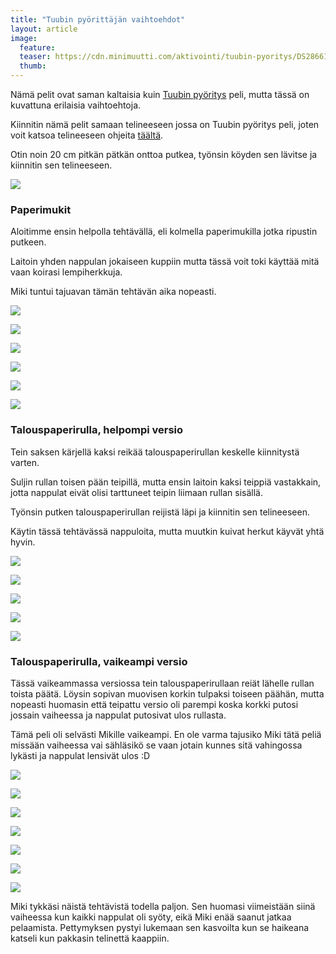 ```yaml
---
title: "Tuubin pyörittäjän vaihtoehdot"
layout: article
image:
  feature:
  teaser: https://cdn.minimuutti.com/aktivointi/tuubin-pyoritys/DS28661-245px.jpg
  thumb:
---
```


Nämä pelit ovat saman kaltaisia kuin [Tuubin pyöritys](/aktivointi/tuubin-pyoritys/) peli, mutta tässä on kuvattuna erilaisia vaihtoehtoja.

Kiinnitin nämä pelit samaan telineeseen jossa on Tuubin pyöritys peli, joten voit katsoa telineeseen ohjeita [täältä](/aktivointi/tuubin-pyoritys/).

Otin noin 20 cm pitkän pätkän onttoa putkea, työnsin köyden sen lävitse ja kiinnitin sen telineeseen.

![](https://cdn.minimuutti.com/aktivointi/tuubin-pyoritys/DS28516-800px.jpg)

### Paperimukit

Aloitimme ensin helpolla tehtävällä, eli kolmella paperimukilla jotka ripustin putkeen.

Laitoin yhden nappulan jokaiseen kuppiin mutta tässä voit toki käyttää mitä vaan koirasi lempiherkkuja.

Miki tuntui tajuavan tämän tehtävän aika nopeasti.

![](https://cdn.minimuutti.com/aktivointi/tuubin-pyoritys/DS28542-800px.jpg)

![](https://cdn.minimuutti.com/aktivointi/tuubin-pyoritys/DS28594-800px.jpg)

![](https://cdn.minimuutti.com/aktivointi/tuubin-pyoritys/DS28598-800px.jpg)

![](https://cdn.minimuutti.com/aktivointi/tuubin-pyoritys/DS28661-800px.jpg)

![](https://cdn.minimuutti.com/aktivointi/tuubin-pyoritys/DS28698-800px.jpg)

![](https://cdn.minimuutti.com/aktivointi/tuubin-pyoritys/DS28695-800px.jpg)

### Talouspaperirulla, helpompi versio

Tein saksen kärjellä kaksi reikää talouspaperirullan keskelle kiinnitystä varten.

Suljin rullan toisen pään teipillä, mutta ensin laitoin kaksi teippiä vastakkain, jotta nappulat eivät olisi tarttuneet teipin liimaan rullan sisällä.

Työnsin putken talouspaperirullan reijistä läpi ja kiinnitin sen telineeseen.

Käytin tässä tehtävässä nappuloita, mutta muutkin kuivat herkut käyvät yhtä hyvin.

![](https://cdn.minimuutti.com/aktivointi/tuubin-pyoritys/DS28850-800px.jpg)

![](https://cdn.minimuutti.com/aktivointi/tuubin-pyoritys/DS28863-800px.jpg)

![](https://cdn.minimuutti.com/aktivointi/tuubin-pyoritys/DS28867-800px.jpg)

![](https://cdn.minimuutti.com/aktivointi/tuubin-pyoritys/DS28870-800px.jpg)

![](https://cdn.minimuutti.com/aktivointi/tuubin-pyoritys/DS28873-800px.jpg)

### Talouspaperirulla, vaikeampi versio

Tässä vaikeammassa versiossa tein talouspaperirullaan reiät lähelle rullan toista päätä. Löysin sopivan muovisen korkin tulpaksi toiseen päähän, mutta nopeasti huomasin että teipattu versio oli parempi koska korkki putosi jossain vaiheessa ja nappulat putosivat ulos rullasta.

Tämä peli oli selvästi Mikille vaikeampi. En ole varma tajusiko Miki tätä peliä missään vaiheessa vai sähläsikö se vaan jotain kunnes sitä vahingossa lykästi ja nappulat lensivät ulos :D

![](https://cdn.minimuutti.com/aktivointi/tuubin-pyoritys/DS28748-800px.jpg)

![](https://cdn.minimuutti.com/aktivointi/tuubin-pyoritys/DS28753-800px.jpg)

![](https://cdn.minimuutti.com/aktivointi/tuubin-pyoritys/DS28758-800px.jpg)

![](https://cdn.minimuutti.com/aktivointi/tuubin-pyoritys/DS28775-800px.jpg)

![](https://cdn.minimuutti.com/aktivointi/tuubin-pyoritys/DS28812-800px.jpg)

![](https://cdn.minimuutti.com/aktivointi/tuubin-pyoritys/DS28761-800px.jpg)

![](https://cdn.minimuutti.com/aktivointi/tuubin-pyoritys/DS28763-800px.jpg)

Miki tykkäsi näistä tehtävistä todella paljon. Sen huomasi viimeistään siinä vaiheessa kun kaikki nappulat oli syöty, eikä Miki enää saanut jatkaa pelaamista. Pettymyksen pystyi lukemaan sen kasvoilta kun se haikeana katseli kun pakkasin telinettä kaappiin.
